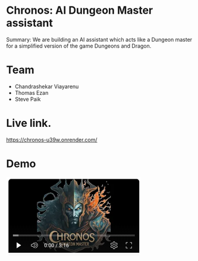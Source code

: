 # Chronos: AI Dungeon Master assistant

Summary: We are building an AI assistant which acts like a Dungeon master for a simplified version of the game Dungeons and Dragon. 


# Team
- Chandrashekar Viayarenu
- Thomas Ezan
- Steve Paik


# Live link. 
https://chronos-u39w.onrender.com/

# Demo

[![Chronos - AI Dungeon master](public/youtube.png)](https://youtu.be/TWiq4s3yHl0 "AI Dungeon master")